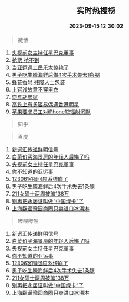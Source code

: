 <div align="center"><h2>实时热搜榜</h2><h4>2023-09-15 12:30:02</h4></div>

> 微博  

1. [央视前女主持任星巴克董事](https://s.weibo.com/weibo?q=%23%E5%A4%AE%E8%A7%86%E5%89%8D%E5%A5%B3%E4%B8%BB%E6%8C%81%E4%BB%BB%E6%98%9F%E5%B7%B4%E5%85%8B%E8%91%A3%E4%BA%8B%23&t=31&band_rank=1&Refer=top)<br />
2. [抢票 抢不到](https://s.weibo.com/weibo?q=%E6%8A%A2%E7%A5%A8%20%E6%8A%A2%E4%B8%8D%E5%88%B0&t=31&band_rank=2&Refer=top)<br />
3. [当亚运遇上民乐太惊艳了](https://s.weibo.com/weibo?q=%23%E5%BD%93%E4%BA%9A%E8%BF%90%E9%81%87%E4%B8%8A%E6%B0%91%E4%B9%90%E5%A4%AA%E6%83%8A%E8%89%B3%E4%BA%86%23&t=31&band_rank=3&Refer=top)<br />
4. [男子吃生腌海鲜后做4次手术失去1条腿](https://s.weibo.com/weibo?q=%23%E7%94%B7%E5%AD%90%E5%90%83%E7%94%9F%E8%85%8C%E6%B5%B7%E9%B2%9C%E5%90%8E%E5%81%9A4%E6%AC%A1%E6%89%8B%E6%9C%AF%E5%A4%B1%E5%8E%BB1%E6%9D%A1%E8%85%BF%23&t=31&band_rank=4&Refer=top)<br />
5. [蜂花香皂 残障人士包装](https://s.weibo.com/weibo?q=%E8%9C%82%E8%8A%B1%E9%A6%99%E7%9A%82%20%E6%AE%8B%E9%9A%9C%E4%BA%BA%E5%A3%AB%E5%8C%85%E8%A3%85&t=31&band_rank=5&Refer=top)<br />
6. [上官浅故意不穿里衣](https://s.weibo.com/weibo?q=%E4%B8%8A%E5%AE%98%E6%B5%85%E6%95%85%E6%84%8F%E4%B8%8D%E7%A9%BF%E9%87%8C%E8%A1%A3&t=31&band_rank=6&Refer=top)<br />
7. [恋与胡彦斌](https://s.weibo.com/weibo?q=%E6%81%8B%E4%B8%8E%E8%83%A1%E5%BD%A6%E6%96%8C&t=31&band_rank=7&Refer=top)<br />
8. [高铁上有多容易偶遇香港明星](https://s.weibo.com/weibo?q=%23%E9%AB%98%E9%93%81%E4%B8%8A%E6%9C%89%E5%A4%9A%E5%AE%B9%E6%98%93%E5%81%B6%E9%81%87%E9%A6%99%E6%B8%AF%E6%98%8E%E6%98%9F%23&t=31&band_rank=8&Refer=top)<br />
9. [苹果要求员工对iPhone12辐射沉默](https://s.weibo.com/weibo?q=%23%E8%8B%B9%E6%9E%9C%E8%A6%81%E6%B1%82%E5%91%98%E5%B7%A5%E5%AF%B9iPhone12%E8%BE%90%E5%B0%84%E6%B2%89%E9%BB%98%23&t=31&band_rank=9&Refer=top)<br />

> 知乎  


> 百度  

1. [新词汇传递鲜明信号](https://www.baidu.com/s?wd=%E6%96%B0%E8%AF%8D%E6%B1%87%E4%BC%A0%E9%80%92%E9%B2%9C%E6%98%8E%E4%BF%A1%E5%8F%B7&sa=fyb_news&rsv_dl=fyb_news)<br />
2. [白菜价买海景房的年轻人后悔了吗](https://www.baidu.com/s?wd=%E7%99%BD%E8%8F%9C%E4%BB%B7%E4%B9%B0%E6%B5%B7%E6%99%AF%E6%88%BF%E7%9A%84%E5%B9%B4%E8%BD%BB%E4%BA%BA%E5%90%8E%E6%82%94%E4%BA%86%E5%90%97&sa=fyb_news&rsv_dl=fyb_news)<br />
3. [央视前女主持任星巴克董事](https://www.baidu.com/s?wd=%E5%A4%AE%E8%A7%86%E5%89%8D%E5%A5%B3%E4%B8%BB%E6%8C%81%E4%BB%BB%E6%98%9F%E5%B7%B4%E5%85%8B%E8%91%A3%E4%BA%8B&sa=fyb_news&rsv_dl=fyb_news)<br />
4. [你不知道的亚运事](https://www.baidu.com/s?wd=%E4%BD%A0%E4%B8%8D%E7%9F%A5%E9%81%93%E7%9A%84%E4%BA%9A%E8%BF%90%E4%BA%8B&sa=fyb_news&rsv_dl=fyb_news)<br />
5. [12306客服回应系统崩了](https://www.baidu.com/s?wd=12306%E5%AE%A2%E6%9C%8D%E5%9B%9E%E5%BA%94%E7%B3%BB%E7%BB%9F%E5%B4%A9%E4%BA%86&sa=fyb_news&rsv_dl=fyb_news)<br />
6. [男子吃生腌海鲜后4次手术失去1条腿](https://www.baidu.com/s?wd=%E7%94%B7%E5%AD%90%E5%90%83%E7%94%9F%E8%85%8C%E6%B5%B7%E9%B2%9C%E5%90%8E4%E6%AC%A1%E6%89%8B%E6%9C%AF%E5%A4%B1%E5%8E%BB1%E6%9D%A1%E8%85%BF&sa=fyb_news&rsv_dl=fyb_news)<br />
7. [211女硕士两周被骗138万](https://www.baidu.com/s?wd=211%E5%A5%B3%E7%A1%95%E5%A3%AB%E4%B8%A4%E5%91%A8%E8%A2%AB%E9%AA%97138%E4%B8%87&sa=fyb_news&rsv_dl=fyb_news)<br />
8. [别再把永居证叫做“中国绿卡”了](https://www.baidu.com/s?wd=%E5%88%AB%E5%86%8D%E6%8A%8A%E6%B0%B8%E5%B1%85%E8%AF%81%E5%8F%AB%E5%81%9A%E2%80%9C%E4%B8%AD%E5%9B%BD%E7%BB%BF%E5%8D%A1%E2%80%9D%E4%BA%86&sa=fyb_news&rsv_dl=fyb_news)<br />
9. [上海辟谣豫园商圈只卖进口冰淇淋](https://www.baidu.com/s?wd=%E4%B8%8A%E6%B5%B7%E8%BE%9F%E8%B0%A3%E8%B1%AB%E5%9B%AD%E5%95%86%E5%9C%88%E5%8F%AA%E5%8D%96%E8%BF%9B%E5%8F%A3%E5%86%B0%E6%B7%87%E6%B7%8B&sa=fyb_news&rsv_dl=fyb_news)<br />

> 哔哩哔哩  

1. [新词汇传递鲜明信号](https://www.baidu.com/s?wd=%E6%96%B0%E8%AF%8D%E6%B1%87%E4%BC%A0%E9%80%92%E9%B2%9C%E6%98%8E%E4%BF%A1%E5%8F%B7&sa=fyb_news&rsv_dl=fyb_news)<br />
2. [白菜价买海景房的年轻人后悔了吗](https://www.baidu.com/s?wd=%E7%99%BD%E8%8F%9C%E4%BB%B7%E4%B9%B0%E6%B5%B7%E6%99%AF%E6%88%BF%E7%9A%84%E5%B9%B4%E8%BD%BB%E4%BA%BA%E5%90%8E%E6%82%94%E4%BA%86%E5%90%97&sa=fyb_news&rsv_dl=fyb_news)<br />
3. [央视前女主持任星巴克董事](https://www.baidu.com/s?wd=%E5%A4%AE%E8%A7%86%E5%89%8D%E5%A5%B3%E4%B8%BB%E6%8C%81%E4%BB%BB%E6%98%9F%E5%B7%B4%E5%85%8B%E8%91%A3%E4%BA%8B&sa=fyb_news&rsv_dl=fyb_news)<br />
4. [你不知道的亚运事](https://www.baidu.com/s?wd=%E4%BD%A0%E4%B8%8D%E7%9F%A5%E9%81%93%E7%9A%84%E4%BA%9A%E8%BF%90%E4%BA%8B&sa=fyb_news&rsv_dl=fyb_news)<br />
5. [12306客服回应系统崩了](https://www.baidu.com/s?wd=12306%E5%AE%A2%E6%9C%8D%E5%9B%9E%E5%BA%94%E7%B3%BB%E7%BB%9F%E5%B4%A9%E4%BA%86&sa=fyb_news&rsv_dl=fyb_news)<br />
6. [男子吃生腌海鲜后4次手术失去1条腿](https://www.baidu.com/s?wd=%E7%94%B7%E5%AD%90%E5%90%83%E7%94%9F%E8%85%8C%E6%B5%B7%E9%B2%9C%E5%90%8E4%E6%AC%A1%E6%89%8B%E6%9C%AF%E5%A4%B1%E5%8E%BB1%E6%9D%A1%E8%85%BF&sa=fyb_news&rsv_dl=fyb_news)<br />
7. [211女硕士两周被骗138万](https://www.baidu.com/s?wd=211%E5%A5%B3%E7%A1%95%E5%A3%AB%E4%B8%A4%E5%91%A8%E8%A2%AB%E9%AA%97138%E4%B8%87&sa=fyb_news&rsv_dl=fyb_news)<br />
8. [别再把永居证叫做“中国绿卡”了](https://www.baidu.com/s?wd=%E5%88%AB%E5%86%8D%E6%8A%8A%E6%B0%B8%E5%B1%85%E8%AF%81%E5%8F%AB%E5%81%9A%E2%80%9C%E4%B8%AD%E5%9B%BD%E7%BB%BF%E5%8D%A1%E2%80%9D%E4%BA%86&sa=fyb_news&rsv_dl=fyb_news)<br />
9. [上海辟谣豫园商圈只卖进口冰淇淋](https://www.baidu.com/s?wd=%E4%B8%8A%E6%B5%B7%E8%BE%9F%E8%B0%A3%E8%B1%AB%E5%9B%AD%E5%95%86%E5%9C%88%E5%8F%AA%E5%8D%96%E8%BF%9B%E5%8F%A3%E5%86%B0%E6%B7%87%E6%B7%8B&sa=fyb_news&rsv_dl=fyb_news)<br />
